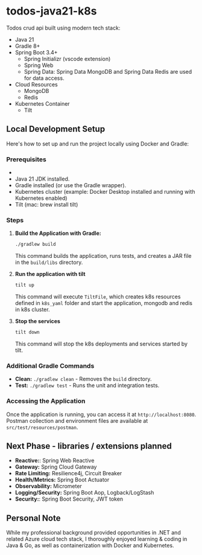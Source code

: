 # todos-java21-k8s

Todos crud api built using modern tech stack: 

* Java 21
* Gradle 8+
* Spring Boot 3.4+
    * Spring Initializr (vscode extension)
    * Spring Web   
    * Spring Data: Spring Data MongoDB and Spring Data Redis are used for data access.
* Cloud Resources
    * MongoDB
    * Redis
* Kubernetes Container
    * Tilt

## Local Development Setup

Here's how to set up and run the project locally using Docker and Gradle:

### Prerequisites

*   
*   Java 21 JDK installed.
*   Gradle installed (or use the Gradle wrapper).
*   Kubernetes cluster (example: Docker Desktop installed and running with Kubernetes enabled)
*   Tilt (mac: brew install tilt)

### Steps

1.  **Build the Application with Gradle:**

    ```bash
    ./gradlew build
    ```

    This command builds the application, runs tests, and creates a JAR file in the `build/libs` directory.

3. **Run the application with tilt**
    
    ```bash
    tilt up 
    ```

    This command will execute `TiltFile`, which creates k8s resources defined in `k8s_yaml` folder and start the application, mongodb and redis in k8s cluster.

3. **Stop the services**
    
    ```bash
    tilt down
    ```
    This command will stop the k8s deployments and services started by tilt.

### Additional Gradle Commands

*   **Clean:** `./gradlew clean` - Removes the `build` directory.
*   **Test:** `./gradlew test` - Runs the unit and integration tests.

### Accessing the Application

Once the application is running, you can access it at `http://localhost:8080`.
Postman collection and environment files are available at `src/test/resources/postman`.

## Next Phase - libraries / extensions planned

*   **Reactive:**: Spring Web Reactive
*   **Gateway:** Spring Cloud Gateway
*   **Rate Limiting:** Resilience4j, Circuit Breaker
*   **Health/Metrics:** Spring Boot Actuator
*   **Observability:** Micrometer
*   **Logging/Security:** Spring Boot Aop, Logback/LogStash
*   **Security:**: Spring Boot Security, JWT token

## Personal Note

While my professional background provided opportunities in .NET and related Azure cloud tech stack, I thoroughly enjoyed learning & coding in Java & Go, as well as containerization with Docker and Kubernetes.
